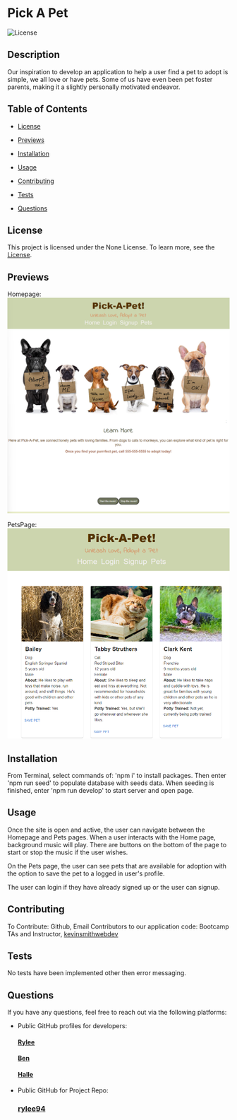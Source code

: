 # Pick A Pet

![License](https://img.shields.io/badge/license-None-green.svg)

## Description

Our inspiration to develop an application to help a user find a pet to adopt is simple, we all love or have pets. Some of us have even been pet foster parents, making it a slightly personally motivated endeavor. 

## Table of Contents

- [License](#license)
  
- [Previews](#previews)
- [Installation](#installation)
- [Usage](#usage)
- [Contributing](#contributing)
- [Tests](#tests)
- [Questions](#questions)


## License

This project is licensed under the None License. To learn more, see the [License](https://opensource.org/licenses/None).

## Previews

Homepage: ![Homepage](./assets/images/Homepage.png)

PetsPage: ![PetsPage](./assets/images/PetsPage.png)

## Installation

From Terminal, select commands of: 'npm i' to install packages. Then enter 'npm run seed' to populate database with seeds data. When seeding is finished, enter 'npm run develop' to start server and open page.

## Usage

Once the site is open and active, the user can navigate between the Homepage and Pets pages. When a user interacts with the Home page, background music will play. There are buttons on the bottom of the page to start or stop the music if the user wishes. 

On the Pets page, the user can see pets that are available for adoption with the option to save the pet to a logged in user's profile.

The user can login if they have already signed up or the user can signup.

## Contributing

To Contribute: Github, Email
Contributors to our application code: Bootcamp TAs and Instructor, [kevinsmithwebdev](https://github.com/kevinsmithwebdev)

## Tests

No tests have been implemented other then error messaging.

## Questions

If you have any questions, feel free to reach out via the following platforms:

- Public GitHub profiles for developers:
    #### [Rylee](github.com/Rylee94)
    #### [Ben](github.com/bennyleemn)
    #### [Halle](github.com/halleklum)
- Public GitHub for Project Repo: 
    ### [rylee94](https://github.com/Rylee94/pet-adoption)